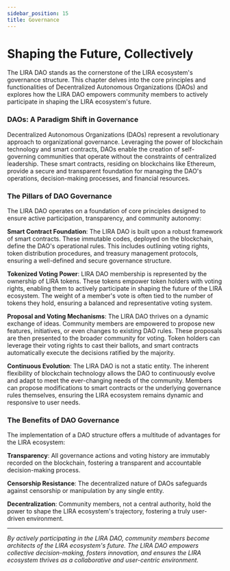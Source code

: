 ```yaml
---
sidebar_position: 15
title: Governance
---
```


# Shaping the Future, Collectively

The LIRA DAO stands as the cornerstone of the LIRA ecosystem's governance structure.  This chapter delves into the core principles and functionalities of Decentralized Autonomous Organizations (DAOs) and explores how the LIRA DAO empowers community members to actively participate in shaping the LIRA ecosystem's future.

### DAOs: A Paradigm Shift in Governance
Decentralized Autonomous Organizations (DAOs) represent a revolutionary approach to organizational governance.  Leveraging the power of blockchain technology and smart contracts, DAOs enable the creation of self-governing communities that operate without the constraints of centralized leadership.  These smart contracts, residing on blockchains like Ethereum, provide a secure and transparent foundation for managing the DAO's operations, decision-making processes, and financial resources.

### The Pillars of DAO Governance
The LIRA DAO operates on a foundation of core principles designed to ensure active participation, transparency, and community autonomy:

**Smart Contract Foundation**: The LIRA DAO is built upon a robust framework of smart contracts.  These immutable codes, deployed on the blockchain, define the DAO's operational rules.  This includes outlining voting rights, token distribution procedures, and treasury management protocols, ensuring a well-defined and secure governance structure.

**Tokenized Voting Power**:  LIRA DAO membership is represented by the ownership of LIRA tokens.  These tokens empower token holders with voting rights, enabling them to actively participate in shaping the future of the LIRA ecosystem.  The weight of a member's vote is often tied to the number of tokens they hold, ensuring a balanced and representative voting system.

**Proposal and Voting Mechanisms**:  The LIRA DAO thrives on a dynamic exchange of ideas.  Community members are empowered to propose new features, initiatives, or even changes to existing DAO rules.  These proposals are then presented to the broader community for voting.  Token holders can leverage their voting rights to cast their ballots,  and smart contracts automatically execute the decisions ratified by the majority.

**Continuous Evolution**:  The LIRA DAO is not a static entity.  The inherent flexibility of blockchain technology allows the DAO to continuously evolve and adapt to meet the ever-changing needs of the community.  Members can propose modifications to smart contracts or the underlying governance rules themselves, ensuring the LIRA ecosystem remains dynamic and responsive to user needs.

### The Benefits of DAO Governance
The implementation of a DAO structure offers a multitude of advantages for the LIRA ecosystem:

**Transparency**: All governance actions and voting history are immutably recorded on the blockchain, fostering a transparent and accountable decision-making process.

**Censorship Resistance**:  The decentralized nature of DAOs safeguards against censorship or manipulation by any single entity.

**Decentralization**:  Community members, not a central authority, hold the power to shape the LIRA ecosystem's trajectory, fostering a truly user-driven environment.

---

*By actively participating in the LIRA DAO, community members become architects of the LIRA ecosystem's future.  The LIRA DAO empowers collective decision-making, fosters innovation, and ensures the LIRA ecosystem thrives as a collaborative and user-centric environment.*
